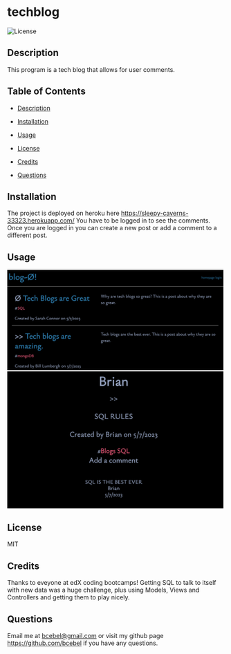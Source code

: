 # techblog

![License](https://img.shields.io/badge/License-MIT-yellow.svg)

## Description

This program is a tech blog that allows for user comments.

## Table of Contents

- [Description](#description)

- [Installation](#installation)

- [Usage](#usage)

- [License](#license)

- [Credits](#credits)

- [Questions](#questions)

## Installation

The project is deployed on heroku here https://sleepy-caverns-33323.herokuapp.com/ You have to be logged in to see the comments. Once you are logged in you can create a new post or add a comment to a different post.

## Usage

<img src="./screenshot.png" alt="screenshot" title="screenshot" width="500">
<img src="./screenshot2.png" alt="screenshot" title="screenshot" width="500">

## License

MIT

## Credits

Thanks to eveyone at edX coding bootcamps! Getting SQL to talk to itself with new data was a huge challenge, plus using Models, Views and Controllers and getting them to play nicely.

## Questions

Email me at bcebel@gmail.com or visit my github page https://github.com/bcebel if you have any questions.
